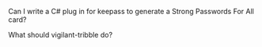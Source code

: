 Can I write a C# plug in for keepass to generate a Strong Passwords For All card?

What should vigilant-tribble do?
